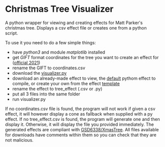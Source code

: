 # Christmas Tree Visualizer
A python wrapper for viewing and creating effects for Matt Parker's christmas tree.
Displays a csv effect file or creates one from a python script.

To use it you need to do a few simple things:
- have *python3* and module *matplotlib* installed
- get *GIFT* format coordinates for the tree you want to create an effect for ([official 2021](https://www.dropbox.com/s/lmccfutftplhh3b/coords_2021.csv))
- rename the GIFT to coordinates.csv
- download the [visualizer.py](https://raw.githubusercontent.com/Aonodensetsu/xmax-tree-visualizer/main/visualiser.py)
- download an already-made effect to view, the [default](https://raw.githubusercontent.com/Aonodensetsu/xmas-tree-visualizer/main/effect_default.py) pythom effect to compile, or create your own from the effect [template](https://raw.githubusercontent.com/Aonodensetsu/xmas-tree-visualizer/main/effect_template.py)
- rename the effect to tree_effect (.csv or .py)
- put all 3 files into the same folder
- run visualizer.py

If no coordinates.csv file is found, the program will not work if given a csv effect, it will however display a cone as fallback when supplied with a py effect.
If no tree_effect.csv is found, the program will generate one and then display it. Otherwise, it will display the file you provided immediately. The generated effects are compliant with [GSD6338/XmasTree](https://github.com/GSD6338/XmasTree). All files available for downloads have comments within them so you can check that they are not malicious.
